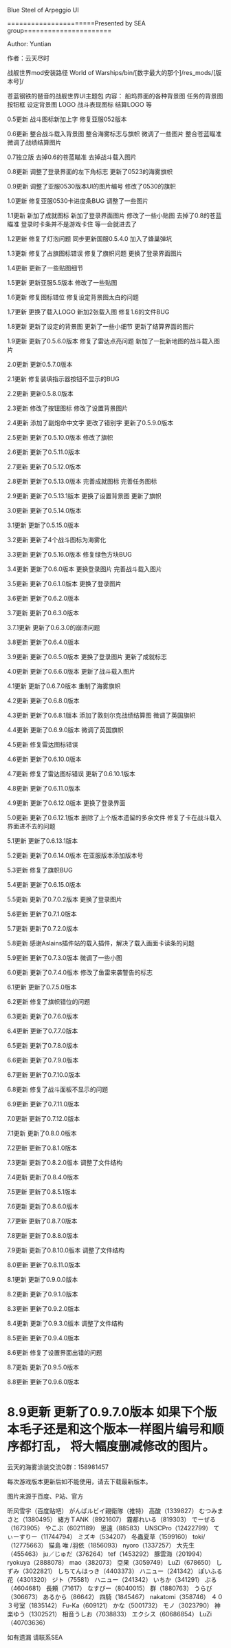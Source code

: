 ﻿Blue Steel of Arpeggio UI

======================Presented by SEA group======================

Author: Yuntian


作者：云天尽时

战舰世界mod安装路径
World of Warships/bin/[数字最大的那个]/res_mods/[版本号]/

苍蓝钢铁的琶音的战舰世界UI主题包 内容： 船坞界面的各种背景图 任务的背景图 按钮框 设定背景图 LOGO 战斗表现图标 结算LOGO 等

0.5更新 战斗图标新加上字 修复亚服052版本

0.6更新 整合战斗载入背景图 整合海雾标志与旗帜 微调了一些图片 整合苍蓝瞄准 微调了战绩结算图片

0.7独立版 去掉0.6的苍蓝瞄准 去掉战斗载入图片

0.8更新 调整了登录界面的左下角标志 更新了0523的海雾旗帜

0.9更新 调整了亚服0530版本UI的图片编号 修改了0530的旗帜

1.0更新 修复亚服0530卡进度条BUG 调整了一些图片

1.1更新 新加了成就图标 新加了登录界面图片 修改了一些小贴图 去掉了0.8的苍蓝瞄准 登录时卡条并不是游戏卡住 等一会就进去了

1.2更新 修复了灯泡问题 同步更新国服0.5.4.0 加入了蜂巢弹坑

1.3更新 修复了占旗图标错误 修复了旗帜问题 更换了登录界面图片

1.4更新 更新了一些贴图细节

1.5更新 更新亚服5.5版本 修改了一些贴图

1.6更新 修复图标错位 修复设定背景图太白的问题

1.7更新 更换了载入LOGO 新加2张载入图 修复1.6的文件BUG

1.8更新 更新了设定的背景图 更新了一些小细节 更新了结算界面的图片

1.9更新 更新了0.5.6.0版本 修复了雷达点亮问题 新加了一批新地图的战斗载入图片

2.0更新 更新0.5.7.0版本

2.1更新 修复装填指示器按钮不显示的BUG

2.2更新 更新0.5.8.0版本

2.3更新 修改了按钮图标 修改了设置背景图片

2.4更新 添加了副炮命中文字 更改了错别字 更新了0.5.9.0版本

2.5更新 更新了0.5.10.0版本 修改了旗帜

2.6更新 更新了0.5.11.0版本

2.7更新 更新了0.5.12.0版本

2.8更新 更新了0.5.13.0版本 完善成就图标 完善任务图标

2.9更新 更新了0.5.13.1版本 更换了设置背景图 更新了旗帜

3.0更新 更新了0.5.14.0版本

3.1更新 更新了0.5.15.0版本

3.2更新 更新了4个战斗图标为海雾化

3.3更新 更新了0.5.16.0版本 修复绿色方块BUG

3.4更新 更新了0.6.0版本 更换登录图片 完善战斗载入图片

3.5更新 更新了0.6.1.0版本 更换了登录图片

3.6更新 更新了0.6.2.0版本

3.7更新 更新了0.6.3.0版本

3.7.1更新 更新了0.6.3.0的崩溃问题

3.8更新 更新了0.6.4.0版本

3.9更新 更新了0.6.5.0版本 更换了登录图片 更新了成就标志

4.0更新 更新了0.6.6.0版本 更新了战斗载入图片

4.1更新 更新了0.6.7.0版本 重制了海雾旗帜

4.2更新 更新了0.6.8.0版本

4.3更新 更新了0.6.8.1版本 添加了敦刻尔克战绩结算图 微调了英国旗帜

4.4更新 更新了0.6.9.0版本 微调了英国旗帜

4.5更新 修复雷达图标错误

4.6更新 更新了0.6.10.0版本

4.7更新 修复了雷达图标错误 更新了0.6.10.1版本

4.8更新 更新了0.6.11.0版本

4.9更新 更新了0.6.12.0版本 更换了登录界面

5.0更新 更新了0.6.12.1版本 删除了上个版本遗留的多余文件 修复了卡在战斗载入界面进不去的问题

5.1更新 更新了0.6.13.1版本

5.2更新 更新了0.6.14.0版本 在亚服版本添加版本号

5.3更新 修复了旗帜BUG

5.4更新 更新了0.6.15.0版本

5.5更新 更新了0.7.0.2版本 更换了登录图片

5.6更新 更新了0.7.1.0版本

5.7更新 更新了0.7.2.0版本

5.8更新 感谢Aslains插件站的载入插件，解决了载入画面卡读条的问题

5.9更新 更新了0.7.3.0版本 微调了一些小图

6.0更新 更新了0.7.4.0版本 修改了鱼雷来袭警告的标志

6.1更新 更新了0.7.5.0版本

6.2更新 修复了旗帜错位的问题

6.3更新 更新了0.7.6.0版本

6.4更新 更新了0.7.7.0版本

6.5更新 更新了0.7.8.0版本

6.6更新 更新了0.7.9.0版本

6.7更新 更新了0.7.10.0版本

6.8更新 修复了战斗面板不显示的问题

6.9更新 更新了0.7.11.0版本

7.0更新 更新了0.7.12.0版本

7.1更新 更新了0.8.0.0版本

7.2更新 更新了0.8.1.0版本

7.3更新 更新了0.8.2.0版本 调整了文件结构

7.4更新 更新了0.8.4.0版本

7.5更新 更新了0.8.5.1版本

7.6更新 更新了0.8.6.0版本

7.7更新 更新了0.8.7.0版本

7.8更新 更新了0.8.8.0版本

7.9更新 更新了0.8.10.0版本 调整了文件结构

8.0更新 更新了0.8.11.0版本

8.1更新 更新了0.9.0.0版本

8.2更新 更新了0.9.1.0版本

8.3更新 更新了0.9.2.0版本

8.4更新 更新了0.9.3.0版本 调整了文件结构

8.5更新 更新了0.9.4.0版本

8.6更新 修复了设置界面出错的问题

8.7更新 更新了0.9.5.0版本

8.8更新 更新了0.9.6.0版本

8.9更新 更新了0.9.7.0版本
如果下个版本毛子还是和这个版本一样图片编号和顺序都打乱，
将大幅度删减修改的图片。
============================================================

云天的海雾涂装交流Q群：158981457

每次游戏版本更新后如不能使用，请去下载最新版本。

图片来源于百度、P站、官方

昕风雪宇（百度贴吧） がんばルビイ親衛隊（推特） 高酸（1339827） むつみまさと（1380495） 緒方ＴANK（8921607） 霧都れいる（819303） でーぜる（1673905） やこぶ（6021189） 思遠（88583） UNSCPro（12422799） てぃーすりー（11744794） ミズキ（534207） 冬蟲夏草（1599160） toki/（12775663） 猫島 唯 /羽依（1856093） nyoro（1337257） 大先生（455463） ju／じゅだ（376264） tef（1453292） 豚雲海（201994） ryokuya（2888078） mao（382073） 亞果（3059749） LuZi（678650） しずみ（3022821） しちてんはっき（4403373） ハニュー（241342） ぽいふる　花（4301320） ジト（75581） ハニュー（241342） いちか（341291） ぷる（4604681） 長頼（71617） なすびー（8040015） 群（1880763） うらび（306673） あるから（86642） 四騎（1845467） nakatomi（358746） ４０３号室（1835142） Fu-Ka（609121） かな（5001732） モノ（3023790） 神楽ゆう（1302521） 相音うしお（7038833） エクシス（60686854） LuZi（40703636）

如有遗漏 请联系SEA
